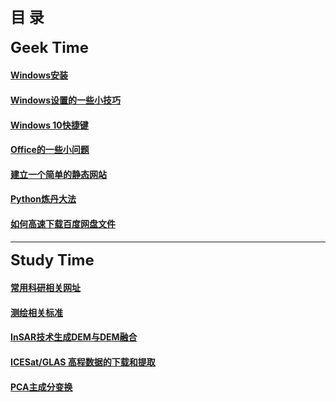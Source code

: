 ## <font size="5"><strong>目  录</strong></font>
<font size="5"><strong>Geek Time</strong></font>

#### [Windows安装](articles/geek/WindowsInstalling.md)
#### [Windows设置的一些小技巧](articles/geek/WinSettingSkills.md)
#### [Windows 10快捷键](articles/geek/Win10ShortcutKey.md)
#### [Office的一些小问题](articles/geek/ProblemOfOffice.md)  
#### [建立一个简单的静态网站](articles/geek/FoundWebsite.md)  
#### [Python炼丹大法](articles/geek/PythonCook.md)
#### [如何高速下载百度网盘文件](articles/geek/BaiduPanDownload.md)
  
-------
<font size="5"><strong>Study Time</strong></font>

#### [常用科研相关网址](articles/study/StudyingWebsites.md)
#### [测绘相关标准](htmls/CH_Standards.html)
#### [InSAR技术生成DEM与DEM融合](articles/study/InSARandDEMFusion.md)
#### [ICESat/GLAS 高程数据的下载和提取](articles/study/GlasExtract.md)
#### [PCA主成分变换](articles/study/PCA.md)

